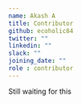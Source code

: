 ```yaml
---
name: Akash A
title: Contributor
github: ecoholic84
twitter: ""
linkedin: ""
slack: ""
joining_date: ""
role : contributor
---
```


Still waiting for this
